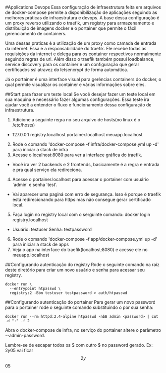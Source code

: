 #Applications Devops
Essa configuração de infraestrutura feita em arquivos de docker-compose permite a disponibilização de aplicações seguindo as melhores práticas de infraestrutura e devops.
A base dessa configuração é um proxy reverso utilizando o traefik, um registry para armazenamento e distribuição de imagens docker e o portainer que permite o fácil gerenciamento de containers.

Uma dessas praticas é a utilização de um proxy como camada de entrada da internet. Essa é a responsabilidade do traefik. Ele recebe todas as requisições da internet e delega para os container respectivos normalmente seguindo regras de url.
Além disso o traefik também possui loadbalance, service discovery para os container e um configuração que gerar certificados ssl atravez do letsencrypt de forma automática.

Já o portainer é uma interface visual para gerências containers do docker, o qual permite visualizar os container e várias informações sobre eles.

##Start para fazer um teste local
Se você desejar fazer um teste local em sua maquina é necessário fazer algumas configurações.
Essa teste ira ajudar você a entender o fluxo e funcionamento dessa configuração de infraestrutura.

1. Adicione a seguinte regra no seu arquivo de hosts(no linux é o /etc/hosts)
  * 127.0.0.1	registry.localhost portainer.localhost meuapp.localhost
2. Rode o comando 'docker-compose -f infra/docker-compose.yml up -d' para iniciar a stack de infra
3. Acesse o localhost:8080 para ver a interface gráfica do traefik.
  * Você ira ver 2 backends e 2 frontends, basicamente é a regra e entrada e pra qual serviço ela redireciona.
4. Acesse o portainer.localhost para acessar o portainer com usuário 'admin' e senha 'test'.
  * Vai aparecer uma paginá com erro de segurança. Isso é porque o traefik está redirecionando para https mas não consegue gerar certificado local.
5. Faça login no registry local com o serguinte comando: docker login registry.localhost
  * Usuário: testuser Senha: testpassword
6. Rode o comando 'docker-compose -f app/docker-compose.yml up -d' para iniciar a stack de apps
7. Veja o app na interface do traefik(localhost:8080) e acesse ele no meuapp.localhost


##Configurando autenticação do registry
Rode o seguinte comando na raiz deste diretório para criar um novo usuário e senha para acessar seu registry.
```
docker run \
  --entrypoint htpasswd \
  registry:2 -Bbn testuser testpassword > auth/htpasswd
```

##Configurando autenticação do portainer
Para gerar um novo password para o portainer rode o seguinte comando substituindo o <password> por sua senha:
```
docker run --rm httpd:2.4-alpine htpasswd -nbB admin <password> | cut -d ":" -f 2
```
Abra o docker-compose de infra, no serviço do portainer altere o parâmetro --admin-password.


Lembre-se de escapar todos os $ com outro $ no password gerado. Ex: $2y$05 vai ficar $$2y$$05
